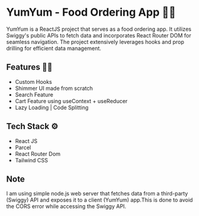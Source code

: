# YumYum - Food Ordering App 🍕🍟

YumYum is a ReactJS project that serves as a food ordering app. It utilizes Swiggy's public APIs to fetch data and incorporates React Router DOM for seamless navigation. The project extensively leverages hooks and prop drilling for efficient data management.


## Features 🧑‍💻

- Custom Hooks
- Shimmer UI made from scratch
- Search Feature
- Cart Feature using useContext + useReducer
- Lazy Loading | Code Splitting

## Tech Stack ⚙️

- React JS
- Parcel
- React Router Dom
- Tailwind CSS

## Note

I am using simple node.js web server that fetches data from a third-party (Swiggy) API and exposes it to a client (YumYum) app.This is done to avoid the CORS error while accessing the Swiggy API.